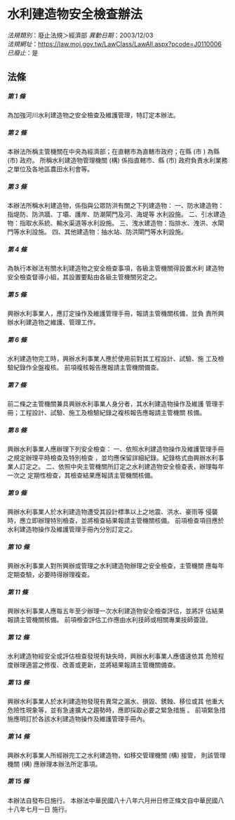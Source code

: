 # 水利建造物安全檢查辦法

*法規類別*：廢止法規＞經濟部
*異動日期*：2003/12/03  
*法規網址*：https://law.moj.gov.tw/LawClass/LawAll.aspx?pcode=J0110006
*已廢止*：是


## 法條
##### 第 1 條
為加強河川水利建造物之安全檢查及維護管理，特訂定本辦法。

##### 第 2 條
本辦法所稱主管機關在中央為經濟部；在直轄市為直轄市政府；在縣 (市
) 為縣 (市) 政府。
所稱水利建造物管理機關 (構) 係指直轄市、縣 (市) 政府負責水利業務
之單位及各地區農田水利會等。

##### 第 3 條
本辦法所稱水利建造物，係指與公眾防洪有關之下列建造物：
一、防水建造物：指堤防、防洪牆、丁壩、護岸、防潮閘門及河、海堤等
    水利設施。
二、引水建造物：指取水系統、輸水渠道等水利設施。
三、洩水建造物：指排水、洩洪、水閘門等水利設施。
四、其他建造物：抽水站、防洪閘門等水利設施。


##### 第 4 條
為執行本辦法有關水利建造物之安全檢查事項，各級主管機關得設置水利
建造物安全檢查督導小組，其設置要點由各級主管機關另定之。

##### 第 5 條
興辦水利事業人，應訂定操作及維護管理手冊，報請主管機關核備，並負
責所興辦水利建造物之維護、管理工作。

##### 第 6 條
水利建造物完工時，興辦水利事業人應於使用前對其工程設計、試驗、施
工及檢驗紀錄作全盤複核。
前項複核報告應報請主管機關備查。

##### 第 7 條
前二條之主管機關兼具興辦水利事業人身分者，其水利建造物操作及維護
管理手冊；工程設計、試驗、施工及檢驗紀錄之複核報告應報請主管機關
核備。

##### 第 8 條
興辦水利事業人應辦理下列安全檢查：
一、依照水利建造物操作及維護管理手冊之規定辦理平時檢查及特別檢查
    ，並均應保留詳細紀錄。紀錄格式由興辦水利事業人訂定之。
二、依照中央主管機關所訂定之水利建造物安全檢查表，辦理每年一次之
    定期性檢查，其檢查結果應報請主管機關核備。


##### 第 9 條
興辦水利事業人於水利建造物遭受其設計標準以上之地震、洪水、豪雨等
侵襲時，應立即辦理特別檢查，並將檢查結果報請主管機關核備。
前項檢查項目應於水利建造物操作及維護管理手冊內分別訂定之。

##### 第 10 條
興辦水利事業人對所興辦或管理之水利建造物辦理之安全檢查，主管機關
應每年定期查驗，必要時得辦理複查。

##### 第 11 條
興辦水利事業人應每五年至少辦理一次水利建造物安全檢查評估，並將評
估結果報請主管機關核備。
前項檢查評估工作應由水利技師或相關專業技師簽證。

##### 第 12 條
水利建造物經安全或評估檢查發現有缺失時，興辦水利事業人應儘速依其
危險程度辦理適當之修復、改善或更新，並將結果報請主管機關備查。

##### 第 13 條
興辦水利事業人於水利建造物發現有異常之漏水、損毀、銹蝕、移位或其
他重大危險性現象等，並有急速擴大之趨勢時，應即採取必要之緊急措施
。
前項緊急措施應明訂於各該水利建造物操作及維護管理手冊內。

##### 第 14 條
興辦水利事業人所經辦完工之水利建造物，如移交管理機關 (構) 接管，
則該管理機關 (構) 應辦理本辦法所定事項。

##### 第 15 條
本辦法自發布日施行。
本辦法中華民國八十八年六月卅日修正條文自中華民國八十八年七月一日
施行。



